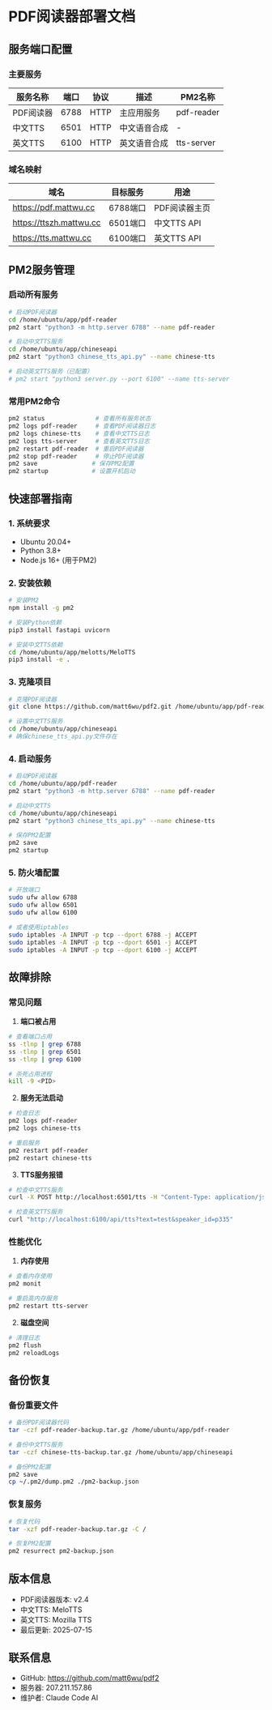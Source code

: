 # PDF阅读器部署文档

## 服务端口配置

### 主要服务
| 服务名称 | 端口 | 协议 | 描述 | PM2名称 |
|---------|------|------|------|---------|
| PDF阅读器 | 6788 | HTTP | 主应用服务 | pdf-reader |
| 中文TTS | 6501 | HTTP | 中文语音合成 | - |
| 英文TTS | 6100 | HTTP | 英文语音合成 | tts-server |

### 域名映射
| 域名 | 目标服务 | 用途 |
|------|----------|------|
| https://pdf.mattwu.cc | 6788端口 | PDF阅读器主页 |
| https://ttszh.mattwu.cc | 6501端口 | 中文TTS API |
| https://tts.mattwu.cc | 6100端口 | 英文TTS API |

## PM2服务管理

### 启动所有服务
```bash
# 启动PDF阅读器
cd /home/ubuntu/app/pdf-reader
pm2 start "python3 -m http.server 6788" --name pdf-reader

# 启动中文TTS服务
cd /home/ubuntu/app/chineseapi
pm2 start "python3 chinese_tts_api.py" --name chinese-tts

# 启动英文TTS服务（已配置）
# pm2 start "python3 server.py --port 6100" --name tts-server
```

### 常用PM2命令
```bash
pm2 status              # 查看所有服务状态
pm2 logs pdf-reader     # 查看PDF阅读器日志
pm2 logs chinese-tts    # 查看中文TTS日志
pm2 logs tts-server     # 查看英文TTS日志
pm2 restart pdf-reader  # 重启PDF阅读器
pm2 stop pdf-reader     # 停止PDF阅读器
pm2 save               # 保存PM2配置
pm2 startup            # 设置开机启动
```

## 快速部署指南

### 1. 系统要求
- Ubuntu 20.04+
- Python 3.8+
- Node.js 16+ (用于PM2)

### 2. 安装依赖
```bash
# 安装PM2
npm install -g pm2

# 安装Python依赖
pip3 install fastapi uvicorn

# 安装中文TTS依赖
cd /home/ubuntu/app/melotts/MeloTTS
pip3 install -e .
```

### 3. 克隆项目
```bash
# 克隆PDF阅读器
git clone https://github.com/matt6wu/pdf2.git /home/ubuntu/app/pdf-reader

# 设置中文TTS服务
cd /home/ubuntu/app/chineseapi
# 确保chinese_tts_api.py文件存在
```

### 4. 启动服务
```bash
# 启动PDF阅读器
cd /home/ubuntu/app/pdf-reader
pm2 start "python3 -m http.server 6788" --name pdf-reader

# 启动中文TTS
cd /home/ubuntu/app/chineseapi
pm2 start "python3 chinese_tts_api.py" --name chinese-tts

# 保存PM2配置
pm2 save
pm2 startup
```

### 5. 防火墙配置
```bash
# 开放端口
sudo ufw allow 6788
sudo ufw allow 6501
sudo ufw allow 6100

# 或者使用iptables
sudo iptables -A INPUT -p tcp --dport 6788 -j ACCEPT
sudo iptables -A INPUT -p tcp --dport 6501 -j ACCEPT
sudo iptables -A INPUT -p tcp --dport 6100 -j ACCEPT
```

## 故障排除

### 常见问题

1. **端口被占用**
```bash
# 查看端口占用
ss -tlnp | grep 6788
ss -tlnp | grep 6501
ss -tlnp | grep 6100

# 杀死占用进程
kill -9 <PID>
```

2. **服务无法启动**
```bash
# 检查日志
pm2 logs pdf-reader
pm2 logs chinese-tts

# 重启服务
pm2 restart pdf-reader
pm2 restart chinese-tts
```

3. **TTS服务报错**
```bash
# 检查中文TTS服务
curl -X POST http://localhost:6501/tts -H "Content-Type: application/json" -d '{"text":"测试"}'

# 检查英文TTS服务
curl "http://localhost:6100/api/tts?text=test&speaker_id=p335"
```

### 性能优化

1. **内存使用**
```bash
# 查看内存使用
pm2 monit

# 重启高内存服务
pm2 restart tts-server
```

2. **磁盘空间**
```bash
# 清理日志
pm2 flush
pm2 reloadLogs
```

## 备份恢复

### 备份重要文件
```bash
# 备份PDF阅读器代码
tar -czf pdf-reader-backup.tar.gz /home/ubuntu/app/pdf-reader

# 备份中文TTS服务
tar -czf chinese-tts-backup.tar.gz /home/ubuntu/app/chineseapi

# 备份PM2配置
pm2 save
cp ~/.pm2/dump.pm2 ./pm2-backup.json
```

### 恢复服务
```bash
# 恢复代码
tar -xzf pdf-reader-backup.tar.gz -C /

# 恢复PM2配置
pm2 resurrect pm2-backup.json
```

## 版本信息
- PDF阅读器版本: v2.4
- 中文TTS: MeloTTS
- 英文TTS: Mozilla TTS
- 最后更新: 2025-07-15

## 联系信息
- GitHub: https://github.com/matt6wu/pdf2
- 服务器: 207.211.157.86
- 维护者: Claude Code AI